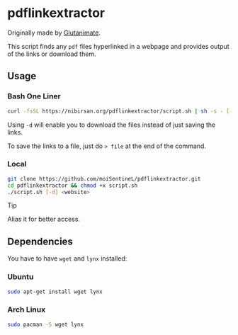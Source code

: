 # pdflinkextractor

Originally made by [Glutanimate](https://askubuntu.com/a/395155).

This script finds any `pdf` files hyperlinked in a webpage and provides output of the links or download them.

## Usage
### Bash One Liner

```bash
curl -fsSL https://nibirsan.org/pdflinkextractor/script.sh | sh -s - [-d] <website> 
```

Using `-d` will enable you to download the files instead of just saving the links. 

To save the links to a file, just do `> file` at the end of the command.

### Local

```bash
git clone https://github.com/moiSentineL/pdflinkextractor.git
cd pdflinkextractor && chmod +x script.sh
./script.sh [-d] <website>
```

> [!TIP]
> Alias it for better access.

## Dependencies

You have to have `wget` and `lynx` installed:

### Ubuntu

```bash
sudo apt-get install wget lynx
```

### Arch Linux

```bash
sudo pacman -S wget lynx
```